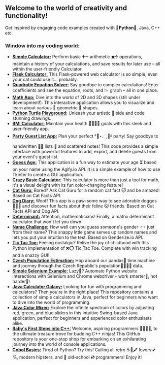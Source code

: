 ## Welcome to the world of creativity and functionality!
Get inspired by engaging code examples created with 🐍**Python**🐍, Java, C++ etc.

### Window into my coding world:
- [**Simple Calculator:**](https://github.com/hrosicka/SimpleCalculator) Perform basic ➕➖ arithmetic ✖️➗ operations, maintain a history of your calculations, and save results for later use – all within the user-friendly Calculator.
- [**Flask Calculator:**](https://github.com/hrosicka/FlaskCalculator) This Flask-powered web calculator is so simple, even your cat could use it... probably.
- [**Quadratic Equation Solver:**](https://github.com/hrosicka/QuadraticEquationSolver) Say goodbye to complex calculations! Enter coefficients and see the equation, roots, and 📉 graph – all in one place.
- [**Math App:**](https://github.com/hrosicka/MathApp) Dive into the world of 2D and 3D shapes (still under development!). This interactive application allows you to visualize and learn about various 📐 geometric 📏 shapes.
- [**Python Turtle Playground:**](https://github.com/hrosicka/PythonBasicsTurtle) Unleash your artistic 🎨 side and code stunning drawings.
- [**BMI Calculator:**](https://github.com/hrosicka/BMICalculator) Maintain your health 🍏💪🌱🍎 goals with this sleek and user-friendly app.
- [**Party Guest List App:**](https://github.com/hrosicka/PyQtPartyList) Plan your perfect °🥂⋆.ೃ🍾࿔ party! Say goodbye to handwritten ✍🏻 lists 📝 and scattered notes! This code provides a simple interface with powerful features to add, export, and delete guests from your event's guest list.
- [**Guess Age:**](https://github.com/hrosicka/GuessAge) This application is a fun way to estimate your age ⏳ based on your name using the Agify.io API. It is a simple example of how to use Tkinter to create a GUI application.
- [**Crazy Basic Calculator:**](https://github.com/hrosicka/BasicCalculator) This calculator is more than just a tool for math, it's a visual delight with its fun color-changing feature!
- [**Cat Guru:**](https://github.com/hrosicka/CatGuru) Bored? Ask Cat Guru for a random cat fact 🐱 and be amazed! Based on Cat Facts API.
- [**Dog Diary:**](https://github.com/hrosicka/DogDiary) Woof! This app is a paw-some way to see adorable doggos 🐶🐾🐶 and discover fun facts about their feline 🐱 friends. Based on Cat Facts API and Dog API.
- [**Determinant:**](https://github.com/hrosicka/Determinant) Attention, mathematicians! Finally, a matrix determinant calculator that won't let you down.
- [**Name Challenge:**](https://github.com/hrosicka/NameChallenge) How well can you guess someone's gender ♂️♀️ just from their name? This snappy little game serves up random names and lets you put your intuition to the test. Based on Genderize.io API.
- [**Tic Tac Toe:**](https://github.com/hrosicka/TicTacToe) Feeling nostalgic? Relive the joy of childhood with this Python implementation of ❌⭕ Tic Tac Toe. Complete with win tracking and a snazzy GUI!
- [**Czech Population Estimation:**](https://github.com/hrosicka/CzechPopulationEstimation) Hop aboard our pandas🐼 time machine and journey through the Czech Republic's population👨‍👩‍👧‍👦 data. 
- [**Simple Selenium Example:**](https://github.com/hrosicka/SimpleSeleniumExample) Lazy🐌? Automate Python website interactions with Selenium and Chrome webdriver - work smarter🧠, not harder💪!
- [**Java Calculator Galaxy:**](https://github.com/hrosicka/JavaCalcGalaxy) Looking for fun with programming and calculators? Then you're in the right place! This repository contains a collection of simple calculators in Java, perfect for beginners who want to dive into the world of programming.
- [**Java Color Mixer:**](https://github.com/hrosicka/ColorMixer) Explore the infinite spectrum of colors by adjusting red, green, and blue sliders in this intuitive Swing-based Java application, perfect for beginners and experienced color enthusiasts alike.
- [**Baby's First Steps into C++:**](https://github.com/hrosicka/SimpleConsoleApplications) Welcome, aspiring programmers 🐣👶🏻🐣, to the ultimate treasure trove for budding C++ ninjas! This GitHub repository is your one-stop shop for embarking on an exhilarating journey into the world of console applications.
- [**Cobol Basics:**](https://github.com/hrosicka/CobolBasics) Tired of Python? Try this! Calling all retro ☕📜🖋️ lovers 💕💘, modern hipsters, and 💾 old-school 💿 programmers! Enjoy it!



<!---
hrosicka/hrosicka is a ✨ special ✨ repository because its `README.md` (this file) appears on your GitHub profile.
You can click the Preview link to take a look at your changes.
--->
